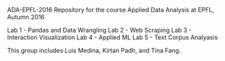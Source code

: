 ADA-EPFL-2016
Repository for the course Applied Data Analysis at EPFL, Autumn 2016

Lab 1 - Pandas and Data Wrangling
Lab 2 - Web Scraping
Lab 3 - Interaction Visualization
Lab 4 - Applied ML 
Lab 5 - Text Corpus Analyasis

This group includes Luis Medina, Kirtan Padh, and Tina Fang.


